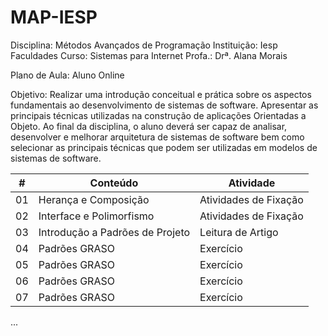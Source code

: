 # **MAP-IESP**
Disciplina: Métodos Avançados de Programação
Instituição: Iesp Faculdades
Curso: Sistemas para Internet
Profa.: Drª. Alana Morais

Plano de Aula: Aluno Online

Objetivo: Realizar uma introdução conceitual e prática sobre os aspectos fundamentais ao desenvolvimento de sistemas de software. Apresentar
as principais técnicas utilizadas na construção de aplicações Orientadas a Objeto. Ao final da disciplina, o aluno deverá ser capaz
de analisar, desenvolver e melhorar arquitetura de sistemas de software bem como selecionar as principais técnicas que podem ser
utilizadas em modelos de sistemas de software.

\#  | Conteúdo | Atividade
--- | --- | ---
01 | Herança e Composição | Atividades de Fixação
02 | Interface e Polimorfismo | Atividades de Fixação
03 | Introdução a Padrões de Projeto | Leitura de Artigo
04 | Padrões GRASO | Exercício
05 | Padrões GRASO | Exercício
06 | Padrões GRASO | Exercício
07 | Padrões GRASO | Exercício
...
